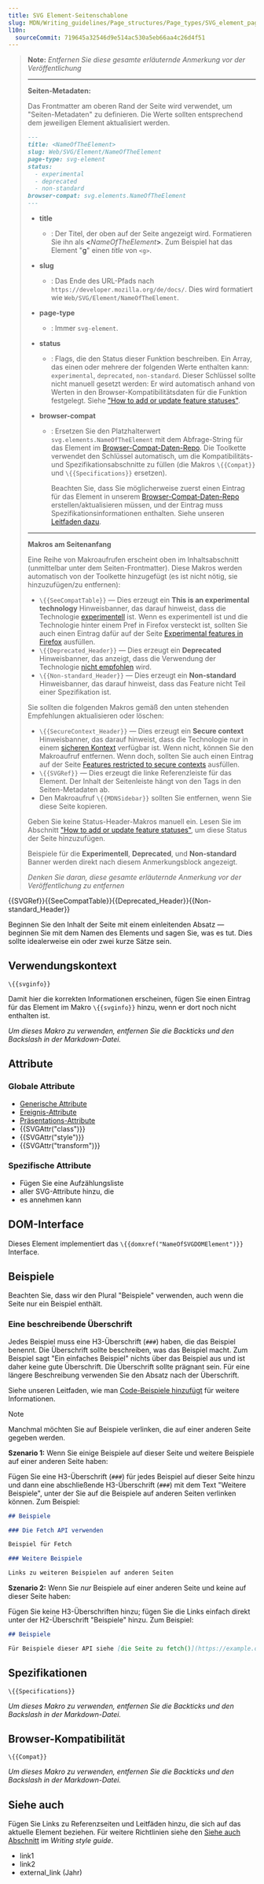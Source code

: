 ```yaml
---
title: SVG Element-Seitenschablone
slug: MDN/Writing_guidelines/Page_structures/Page_types/SVG_element_page_template
l10n:
  sourceCommit: 719645a32546d9e514ac530a5eb66aa4c26d4f51
---
```


> **Note:** _Entfernen Sie diese gesamte erläuternde Anmerkung vor der Veröffentlichung_
>
> ---
>
> **Seiten-Metadaten:**
>
> Das Frontmatter am oberen Rand der Seite wird verwendet, um "Seiten-Metadaten" zu definieren. Die Werte sollten entsprechend dem jeweiligen Element aktualisiert werden.
>
> ```md
> ---
> title: <NameOfTheElement>
> slug: Web/SVG/Element/NameOfTheElement
> page-type: svg-element
> status:
>   - experimental
>   - deprecated
>   - non-standard
> browser-compat: svg.elements.NameOfTheElement
> ---
> ```
>
> - **title**
>   - : Der Titel, der oben auf der Seite angezeigt wird. Formatieren Sie ihn als **<**_NameOfTheElement_**>**. Zum Beispiel hat das Element "[g](/de/docs/Web/SVG/Element/g)" einen _title_ von `<g>`.
> - **slug**
>   - : Das Ende des URL-Pfads nach `https://developer.mozilla.org/de/docs/`. Dies wird formatiert wie `Web/SVG/Element/NameOfTheElement`.
> - **page-type**
>   - : Immer `svg-element`.
> - **status**
>   - : Flags, die den Status dieser Funktion beschreiben. Ein Array, das einen oder mehrere der folgenden Werte enthalten kann: `experimental`, `deprecated`, `non-standard`. Dieser Schlüssel sollte nicht manuell gesetzt werden: Er wird automatisch anhand von Werten in den Browser-Kompatibilitätsdaten für die Funktion festgelegt. Siehe ["How to add or update feature statuses"](/de/docs/MDN/Writing_guidelines/Page_structures/Feature_status#how_to_add_or_update_feature_statuses).
> - **browser-compat**
>
>   - : Ersetzen Sie den Platzhalterwert `svg.elements.NameOfTheElement` mit dem Abfrage-String für das Element im [Browser-Compat-Daten-Repo](https://github.com/mdn/browser-compat-data). Die Toolkette verwendet den Schlüssel automatisch, um die Kompatibilitäts- und Spezifikationsabschnitte zu füllen (die Makros `\{{Compat}}` und `\{{Specifications}}` ersetzen).
>
>     Beachten Sie, dass Sie möglicherweise zuerst einen Eintrag für das Element in unserem [Browser-Compat-Daten-Repo](https://github.com/mdn/browser-compat-data) erstellen/aktualisieren müssen, und der Eintrag muss Spezifikationsinformationen enthalten. Siehe unseren [Leitfaden dazu](/de/docs/MDN/Writing_guidelines/Page_structures/Compatibility_tables).
>
> ---
>
> **Makros am Seitenanfang**
>
> Eine Reihe von Makroaufrufen erscheint oben im Inhaltsabschnitt (unmittelbar unter dem Seiten-Frontmatter). Diese Makros werden automatisch von der Toolkette hinzugefügt (es ist nicht nötig, sie hinzuzufügen/zu entfernen):
>
> - `\{{SeeCompatTable}}` — Dies erzeugt ein **This is an experimental technology** Hinweisbanner, das darauf hinweist, dass die Technologie [experimentell](/de/docs/MDN/Writing_guidelines/Experimental_deprecated_obsolete#experimental) ist. Wenn es experimentell ist und die Technologie hinter einem Pref in Firefox versteckt ist, sollten Sie auch einen Eintrag dafür auf der Seite [Experimental features in Firefox](/de/docs/Mozilla/Firefox/Experimental_features) ausfüllen.
> - `\{{Deprecated_Header}}` — Dies erzeugt ein **Deprecated** Hinweisbanner, das anzeigt, dass die Verwendung der Technologie [nicht empfohlen](/de/docs/MDN/Writing_guidelines/Experimental_deprecated_obsolete#deprecated) wird.
> - `\{{Non-standard_Header}}` — Dies erzeugt ein **Non-standard** Hinweisbanner, das darauf hinweist, dass das Feature nicht Teil einer Spezifikation ist.
>
> Sie sollten die folgenden Makros gemäß den unten stehenden Empfehlungen aktualisieren oder löschen:
>
> - `\{{SecureContext_Header}}` — Dies erzeugt ein **Secure context** Hinweisbanner, das darauf hinweist, dass die Technologie nur in einem [sicheren Kontext](/de/docs/Web/Security/Secure_Contexts) verfügbar ist. Wenn nicht, können Sie den Makroaufruf entfernen. Wenn doch, sollten Sie auch einen Eintrag auf der Seite [Features restricted to secure contexts](/de/docs/Web/Security/Secure_Contexts/features_restricted_to_secure_contexts) ausfüllen.
> - `\{{SVGRef}}` — Dies erzeugt die linke Referenzleiste für das Element. Der Inhalt der Seitenleiste hängt von den Tags in den Seiten-Metadaten ab.
> - Den Makroaufruf `\{{MDNSidebar}}` sollten Sie entfernen, wenn Sie diese Seite kopieren.
>
> Geben Sie keine Status-Header-Makros manuell ein. Lesen Sie im Abschnitt ["How to add or update feature statuses"](/de/docs/MDN/Writing_guidelines/Page_structures/Feature_status#how_to_add_or_update_feature_statuses), um diese Status der Seite hinzuzufügen.
>
> Beispiele für die **Experimentell**, **Deprecated**, und **Non-standard** Banner werden direkt nach diesem Anmerkungsblock angezeigt.
>
> _Denken Sie daran, diese gesamte erläuternde Anmerkung vor der Veröffentlichung zu entfernen_

{{SVGRef}}{{SeeCompatTable}}{{Deprecated_Header}}{{Non-standard_Header}}

Beginnen Sie den Inhalt der Seite mit einem einleitenden Absatz — beginnen Sie mit dem Namen des Elements und sagen Sie, was es tut. Dies sollte idealerweise ein oder zwei kurze Sätze sein.

## Verwendungskontext

`\{{svginfo}}`

Damit hier die korrekten Informationen erscheinen, fügen Sie einen Eintrag für das Element im Makro `\{{svginfo}}` hinzu, wenn er dort noch nicht enthalten ist.

_Um dieses Makro zu verwenden, entfernen Sie die Backticks und den Backslash in der Markdown-Datei._

## Attribute

### Globale Attribute

- [Generische Attribute](/de/docs/Web/SVG/Attribute#generic_attributes)
- [Ereignis-Attribute](/de/docs/Web/SVG/Attribute#event_attributes)
- [Präsentations-Attribute](/de/docs/Web/SVG/Attribute#presentation_attributes)
- {{SVGAttr("class")}}
- {{SVGAttr("style")}}
- {{SVGAttr("transform")}}

### Spezifische Attribute

- Fügen Sie eine Aufzählungsliste
- aller SVG-Attribute hinzu, die
- es annehmen kann

## DOM-Interface

Dieses Element implementiert das `\{{domxref("NameOfSVGDOMElement")}}` Interface.

## Beispiele

Beachten Sie, dass wir den Plural "Beispiele" verwenden, auch wenn die Seite nur ein Beispiel enthält.

### Eine beschreibende Überschrift

Jedes Beispiel muss eine H3-Überschrift (`###`) haben, die das Beispiel benennt. Die Überschrift sollte beschreiben, was das Beispiel macht. Zum Beispiel sagt "Ein einfaches Beispiel" nichts über das Beispiel aus und ist daher keine gute Überschrift. Die Überschrift sollte prägnant sein. Für eine längere Beschreibung verwenden Sie den Absatz nach der Überschrift.

Siehe unseren Leitfaden, wie man [Code-Beispiele hinzufügt](/de/docs/MDN/Writing_guidelines/Page_structures/Code_examples) für weitere Informationen.

> [!NOTE]
> Manchmal möchten Sie auf Beispiele verlinken, die auf einer anderen Seite gegeben werden.
>
> **Szenario 1:** Wenn Sie einige Beispiele auf dieser Seite und weitere Beispiele auf einer anderen Seite haben:
>
> Fügen Sie eine H3-Überschrift (`###`) für jedes Beispiel auf dieser Seite hinzu und dann eine abschließende H3-Überschrift (`###`) mit dem Text "Weitere Beispiele", unter der Sie auf die Beispiele auf anderen Seiten verlinken können. Zum Beispiel:
>
> ```md
> ## Beispiele
>
> ### Die Fetch API verwenden
>
> Beispiel für Fetch
>
> ### Weitere Beispiele
>
> Links zu weiteren Beispielen auf anderen Seiten
> ```
>
> **Szenario 2:** Wenn Sie _nur_ Beispiele auf einer anderen Seite und keine auf dieser Seite haben:
>
> Fügen Sie keine H3-Überschriften hinzu; fügen Sie die Links einfach direkt unter der H2-Überschrift "Beispiele" hinzu. Zum Beispiel:
>
> ```md
> ## Beispiele
>
> Für Beispiele dieser API siehe [die Seite zu fetch()](https://example.org/).
> ```

## Spezifikationen

`\{{Specifications}}`

_Um dieses Makro zu verwenden, entfernen Sie die Backticks und den Backslash in der Markdown-Datei._

## Browser-Kompatibilität

`\{{Compat}}`

_Um dieses Makro zu verwenden, entfernen Sie die Backticks und den Backslash in der Markdown-Datei._

## Siehe auch

Fügen Sie Links zu Referenzseiten und Leitfäden hinzu, die sich auf das aktuelle Element beziehen. Für weitere Richtlinien siehe den [Siehe auch Abschnitt](/de/docs/MDN/Writing_guidelines/Writing_style_guide#see_also_section) im _Writing style guide_.

- link1
- link2
- external_link (Jahr)
